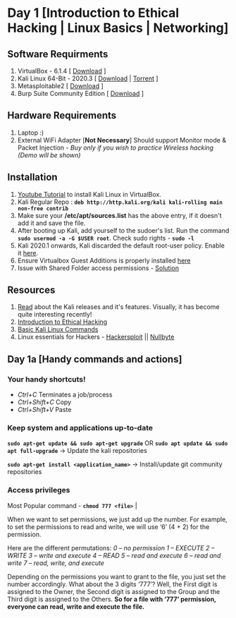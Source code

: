 # Day 1 [Introduction to Ethical Hacking | Linux Basics | Networking]

## Software Requirments

1. VirtualBox - 6.1.4 [ [Download](https://download.virtualbox.org/virtualbox/6.1.14/VirtualBox-6.1.14-140239-Win.exe) ]
2. Kali Linux 64-Bit - 2020.3 [ [Download](https://cdimage.kali.org/kali-2020.3/kali-linux-2020.3-installer-amd64.iso) | [Torrent](https://images.kali.org/kali-linux-2020.3-installer-amd64.iso.torrent) ]
3. Metasploitable2 [ [Download](https://nchc.dl.sourceforge.net/project/metasploitable/Metasploitable2/metasploitable-linux-2.0.0.zip) ]
4. Burp Suite Community Edition [ [Download](https://portswigger.net/burp/releases/professional-community-2020-9-1) ]

## Hardware Requirements

1. Laptop :)
2. External WiFi Adapter [**Not Necessary**] 
   Should support Monitor mode & Packet Injection - *Buy only if you wish to practice Wireless hacking (Demo will be shown)*

## Installation

1. [Youtube Tutorial](https://www.youtube.com/watch?v=yH4plWQ5UbE&ab_channel=OSDock) to install Kali Linux in VirtualBox.
2. Kali Regular Repo : **`deb http://http.kali.org/kali kali-rolling main non-free contrib`**
3. Make sure your **/etc/apt/sources.list** has the above entry, if it doesn't add it and save the file.
4. After booting up Kali, add yourself to the sudoer's list. Run the command **`sudo usermod -a -G $USER root`**. Check sudo rights - **`sudo -l`**
5. Kali 2020.1 onwards, Kali discarded the default root-user policy. Enable it [here](https://itsfoss.com/kali-linux-root-user/).
6. Ensure Virtualbox Guest Additions is properly installed [here](https://www.kali.org/docs/virtualization/install-virtualbox-guest-additions-kali/)
7. Issue with Shared Folder access permissions - [Solution](https://innovativebeast.com/shared-folder-permission-denied-issue-in-virtualbox/)

## Resources

1. [Read](https://www.kali.org/blog/) about the Kali releases and it's features. Visually, it has become quite interesting recently! 
2. [Introduction to Ethical Hacking](http://wiki.cas.mcmaster.ca/index.php/Ethical_Hacking)
3. [Basic Kali Linux Commands](https://github.com/dexter-11/Konnexions-2020/blob/master/Day%201/Kali-Linux_Command_List.txt)
4. Linux essentials for Hackers - [Hackersploit](https://hackersploit.org/linux-essentials-for-hackers/) || [Nullbyte](https://null-byte.wonderhowto.com/how-to/linux-basics/)


## Day 1a [Handy commands and actions]

### Your handy shortcuts!
* *Ctrl+C* Terminates a job/process
* *Ctrl+Shift+C* Copy
* *Ctrl+Shift+V* Paste

### Keep system and applications up-to-date

**`sudo apt-get update && sudo apt-get upgrade`** OR **`sudo apt update && sudo apt full-upgrade`**    -> Update the kali repositories

**`sudo apt-get install <application_name>`** -> Install/update git community repositories

### Access privileges

Most Popular command - **`chmod 777 <file>`**      |
            
When we want to set permissions, we just add up the number. 
For example, to set the permissions to read and write, we will use ‘6’ (4 + 2) for the permission. 
 
Here are the different permutations:
   *0 – no permission*
   *1 – EXECUTE*
   *2 – WRITE*
   *3 – write and execute*
   *4 – READ*
   *5 – read and execute*
   *6 – read and write*
   *7 – read, write, and execute*
   
Depending on the permissions you want to grant to the file, you just set the number accordingly.
What about the 3 digits ‘777’? Well, the First digit is assigned to the Owner, the Second digit is assigned to the Group and the Third digit is assigned to the Others. 
**So for a file with ‘777’ permission, everyone can read, write and execute the file.**
